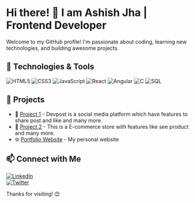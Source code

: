 # Hi there! 👋 I am Ashish Jha | Frontend Developer

Welcome to my GitHub profile! I'm passionate about coding, learning new technologies, and building awesome projects.

## 🔧 Technologies & Tools
![HTML5](https://img.shields.io/badge/-HTML5-E34F26?style=flat-square&logo=html5&logoColor=white) 
![CSS3](https://img.shields.io/badge/-CSS3-1572B6?style=flat-square&logo=css3) 
![JavaScript](https://img.shields.io/badge/-JavaScript-F7DF1E?style=flat-square&logo=javascript&logoColor=black)
![React](https://img.shields.io/badge/-React-61DAFB?style=flat-square&logo=react&logoColor=black)
![Angular](https://img.shields.io/badge/-Angular-DD0031?style=flat-square&logo=angular&logoColor=white)
![C](https://img.shields.io/badge/-C-A8B9CC?style=flat-square&logo=c&logoColor=black)
![SQL](https://img.shields.io/badge/-SQL-4479A1?style=flat-square&logo=postgresql&logoColor=white)

## 📌 Projects
- 🚀 [Project 1](DevPost) - Devpost is a social media platform which have features to share post and like and many more.
- 📂 [Project 2](code_alpha_Ecommerce_site_task_1) - This is a E-commerce store with features like see product and many more.
- 🌐 [Portfolio Website](#) - My personal website

## 📫 Connect with Me
[![LinkedIn](https://img.shields.io/badge/-LinkedIn-0A66C2?style=flat-square&logo=linkedin&logoColor=white)](www.linkedin.com/in/ashishjhaaa)  
[![Twitter](https://img.shields.io/badge/-Twitter-1DA1F2?style=flat-square&logo=twitter&logoColor=white)](https://x.com/Ashishjha4265)

Thanks for visiting! 😊


